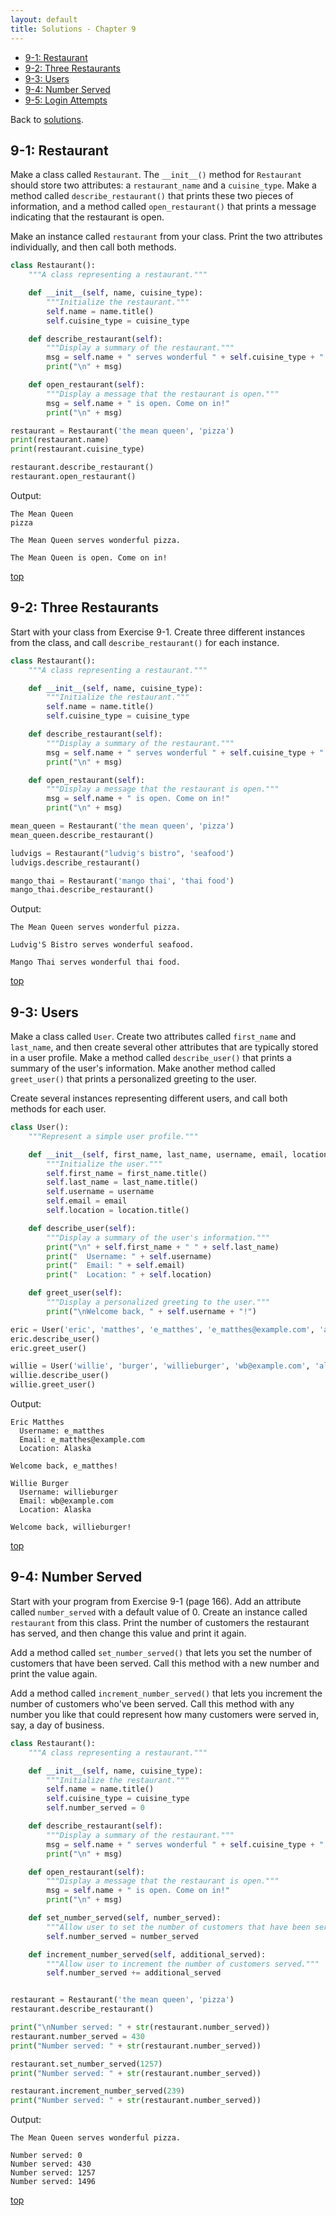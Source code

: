```yaml
---
layout: default
title: Solutions - Chapter 9
---
```


- [9-1: Restaurant](#restaurant)
- [9-2: Three Restaurants](#three-restaurants)
- [9-3: Users](#users)
- [9-4: Number Served](#number-served)
- [9-5: Login Attempts](#login-attempts)

Back to [solutions](README.html).

9-1: Restaurant
---

Make a class called `Restaurant`. The `__init__()` method for `Restaurant` should store two attributes: a `restaurant_name` and a `cuisine_type`. Make a method called `describe_restaurant()` that prints these two pieces of information, and a method called `open_restaurant()` that prints a message indicating that the restaurant is open.

Make an instance called `restaurant` from your class. Print the two attributes individually, and then call both methods.

```python
class Restaurant():
    """A class representing a restaurant."""

    def __init__(self, name, cuisine_type):
        """Initialize the restaurant."""
        self.name = name.title()
        self.cuisine_type = cuisine_type

    def describe_restaurant(self):
        """Display a summary of the restaurant."""
        msg = self.name + " serves wonderful " + self.cuisine_type + "."
        print("\n" + msg)

    def open_restaurant(self):
        """Display a message that the restaurant is open."""
        msg = self.name + " is open. Come on in!"
        print("\n" + msg)

restaurant = Restaurant('the mean queen', 'pizza')
print(restaurant.name)
print(restaurant.cuisine_type)

restaurant.describe_restaurant()
restaurant.open_restaurant()
```

Output:

```
The Mean Queen
pizza

The Mean Queen serves wonderful pizza.

The Mean Queen is open. Come on in!
```

[top](#)

9-2: Three Restaurants
---

Start with your class from Exercise 9-1. Create three different instances from the class, and call `describe_restaurant()` for each instance.

```python
class Restaurant():
    """A class representing a restaurant."""

    def __init__(self, name, cuisine_type):
        """Initialize the restaurant."""
        self.name = name.title()
        self.cuisine_type = cuisine_type

    def describe_restaurant(self):
        """Display a summary of the restaurant."""
        msg = self.name + " serves wonderful " + self.cuisine_type + "."
        print("\n" + msg)

    def open_restaurant(self):
        """Display a message that the restaurant is open."""
        msg = self.name + " is open. Come on in!"
        print("\n" + msg)

mean_queen = Restaurant('the mean queen', 'pizza')
mean_queen.describe_restaurant()

ludvigs = Restaurant("ludvig's bistro", 'seafood')
ludvigs.describe_restaurant()

mango_thai = Restaurant('mango thai', 'thai food')
mango_thai.describe_restaurant()
```

Output:

```
The Mean Queen serves wonderful pizza.

Ludvig'S Bistro serves wonderful seafood.

Mango Thai serves wonderful thai food.
```

[top](#)

9-3: Users
---

Make a class called `User`. Create two attributes called `first_name` and `last_name`, and then create several other attributes that are typically stored in a user profile. Make a method called `describe_user()` that prints a summary of the user's information. Make another method called `greet_user()` that prints a personalized greeting to the user.

Create several instances representing different users, and call both methods for each user.

```python
class User():
    """Represent a simple user profile."""

    def __init__(self, first_name, last_name, username, email, location):
        """Initialize the user."""
        self.first_name = first_name.title()
        self.last_name = last_name.title()
        self.username = username
        self.email = email
        self.location = location.title()

    def describe_user(self):
        """Display a summary of the user's information."""
        print("\n" + self.first_name + " " + self.last_name)
        print("  Username: " + self.username)
        print("  Email: " + self.email)
        print("  Location: " + self.location)

    def greet_user(self):
        """Display a personalized greeting to the user."""
        print("\nWelcome back, " + self.username + "!")

eric = User('eric', 'matthes', 'e_matthes', 'e_matthes@example.com', 'alaska')
eric.describe_user()
eric.greet_user()

willie = User('willie', 'burger', 'willieburger', 'wb@example.com', 'alaska')
willie.describe_user()
willie.greet_user()
```

Output:

```
Eric Matthes
  Username: e_matthes
  Email: e_matthes@example.com
  Location: Alaska

Welcome back, e_matthes!

Willie Burger
  Username: willieburger
  Email: wb@example.com
  Location: Alaska

Welcome back, willieburger!
```

[top](#)

9-4: Number Served
---

Start with your program from Exercise 9-1 (page 166). Add an attribute called `number_served` with a default value of 0. Create an instance called `restaurant` from this class. Print the number of customers the restaurant has served, and then change this value and print it again.

Add a method called `set_number_served()` that lets you set the number of customers that have been served. Call this method with a new number and print the value again.

Add a method called `increment_number_served()` that lets you increment the number of customers who've been served. Call this method with any number you like that could represent how many customers were served in, say, a day of business.

```python
class Restaurant():
    """A class representing a restaurant."""

    def __init__(self, name, cuisine_type):
        """Initialize the restaurant."""
        self.name = name.title()
        self.cuisine_type = cuisine_type
        self.number_served = 0

    def describe_restaurant(self):
        """Display a summary of the restaurant."""
        msg = self.name + " serves wonderful " + self.cuisine_type + "."
        print("\n" + msg)

    def open_restaurant(self):
        """Display a message that the restaurant is open."""
        msg = self.name + " is open. Come on in!"
        print("\n" + msg)

    def set_number_served(self, number_served):
        """Allow user to set the number of customers that have been served."""
        self.number_served = number_served

    def increment_number_served(self, additional_served):
        """Allow user to increment the number of customers served."""
        self.number_served += additional_served


restaurant = Restaurant('the mean queen', 'pizza')
restaurant.describe_restaurant()

print("\nNumber served: " + str(restaurant.number_served))
restaurant.number_served = 430
print("Number served: " + str(restaurant.number_served))

restaurant.set_number_served(1257)
print("Number served: " + str(restaurant.number_served))

restaurant.increment_number_served(239)
print("Number served: " + str(restaurant.number_served))
```

Output:

```
The Mean Queen serves wonderful pizza.

Number served: 0
Number served: 430
Number served: 1257
Number served: 1496
```

[top](#)